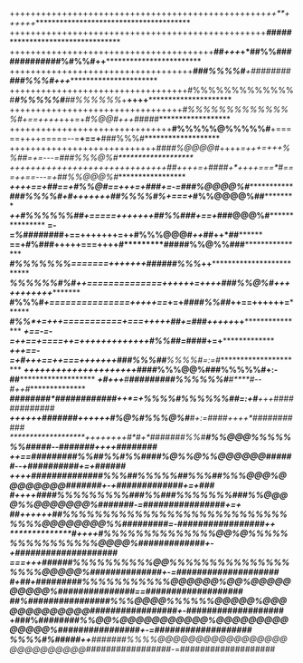 +++++++++++++++++++++++++++++++++++++++++++++++++*++**++++++****************************************
+++++++++++++++++++++++++++++++++++++++++++++++++***#*******##******##******************************
+++++++++++++++++++++++++++++++++++++++**##*+++*+*##%%#############%#%%#++**************************
+++++++++++++++++++++++++++++++++++***###%%%%#**+**########****###%%%#+++***************************
++++++++++++++++++++++++++++++++++#%%%%%%%%%%%%%#***#%%%%%#**##%%%%%%*+**++++***********************
+++++++++++++++++++++++++++++++++*#%%%%%%%%%%%%%%#+==++++*+++=+*#%@@#***+++*#####*******************
+++++++++++++++++++++++++++++++**#%%%%%@%%%%%#**+=====++++=====--=**+==+**###%%%#*******************
++++++++++++++++++++++++++++*####%@@@@#*++++*=+***++=+++*%%#**#*=+=---=*###%%%@%#*******************
++++++++++++++++++++++++++++++*##*+++*+=+####*+*++**++===*#===++==---=+**##%%@@@%#******************
************************++++==+##==+*****#%%@#==***+++=+***###***+=-=#***##%@@@@%#******************
**************************###%%%%#+*****#**+++++++**##%%%%**#%**+===+***#%%@@@@%##******************
*********************++*#%%%%%%##*+=====+*++****++++**##%%###*+==+*##**#@@@%#***********************
********************=-=*%####*####+==+++****++++=++****#%%%@@@#*++##*++*##**************************
********************==+#%###+++++===++++*#**********#**####%%@%%###*********************************
********************#%%%%%%%**=======+++++++*********#*#####%%%******++*****************************
*******************%%%%%%#%#++==============++++++=++++*###%%@%#*+++++++++++************************
********************#%%%#*+===============+++++==***+=+*####%%##*++==++++++=************************
*****************#%%****+=+++===========+===+++++*##*+=*##**#*++*+**++*****++***********************
*******************+==-=-=**++==+====++=++++++**+++++++*#%%##*******=*####+=+***********************
******************+++==-=+#*+++==++===++++***+++******###%%%##*******%%%%#=:=#**********************
******************++**++++++++++++++++*****+++**#**###*%%%@@%##**#%%%%%#**+:-##*********************
******************+*********#+++********#*****###*####*##%%%%%%#***#****#**--*#*++**#***************
********************####********#**###*###**#########**++*=+%%%%#%%%%%%#**#=:+#***+++*#############*
**********************++***++++**********###*####***++++++*#%@%#%%%@%#****#+:=*####*++++*###########
*******************+++++**++*+*#*#**+*#**######%%#*******#%%@@@%%%%%%%#####*--*#######*++++*########
******************++==**********###**###*###%%##%%#%%####%@%%@%%@@@@@@######--+##########*+=+*######
******************++++##*############%%%##%%%%%##%%%##%%%@@@%@@@@@@@@#######+-+#############*+=+*###
***************#*++++*####%%%%%%%%%###%%###%%%%%%%###%%@@@@%%@@@@@@@%#######*-=################*+=+*
*************##*++++++*##%%%%%%%%%%%%%%%%%%%%%%%%%%%%%%%%@@@@@@@@%%#########*=-*#################*++
**************#+++*+****#%%%%%%%%%%%%%%@@%@%%%%%%%%%%%%%%%%@@@@%#############+-+####################
===+*********++*****######%%%%%%%%%%@@%%%%%%%%%%%%%%%%%%%@@@@@%##############+-=####################
#*+******##**+*****#######**##%%%%%%%%%%%@@@@@@%@@%@@@@@@@@@@%###############*==*###################
##%#****###******############%%%@@@@%%%%%%@@@@@%@@@@@@@@@@@@@#################+-*###################
**+**###%#*************#######%%@@%@@@@@@@@@@@%@@@@@@@@@@@@@@%################+-=###################
%%%%#%#####******++****#######%%%%@@@@@@@@@@@@@@@@@@@@@@@@@@@#################*-=###################
